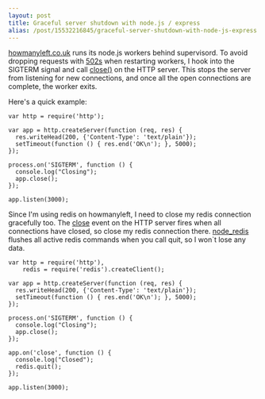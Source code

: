 ```yaml
---
layout: post
title: Graceful server shutdown with node.js / express
alias: /post/15532216845/graceful-server-shutdown-with-node-js-express
---
```


[howmanyleft.co.uk][1] runs its node.js workers behind supervisord.  To avoid
dropping requests with [502s][2] when restarting workers, I hook into the
SIGTERM signal and call [close()][3] on the HTTP server. This stops the server
from listening for new connections, and once all the open connections are
complete, the worker exits.

Here's a quick example:

    var http = require('http');

    var app = http.createServer(function (req, res) {
      res.writeHead(200, {'Content-Type': 'text/plain'});
      setTimeout(function () { res.end('OK\n'); }, 5000);
    });

    process.on('SIGTERM', function () {
      console.log("Closing");
      app.close();
    });

    app.listen(3000);

Since I'm using redis on howmanyleft, I need to close my redis connection
gracefully too.  The [close][4] event on the HTTP server fires when all
connections have closed, so close my redis connection there.  [node_redis][5]
flushes all active redis commands when you call quit, so I won`t lose any
data.

    var http = require('http'),
        redis = require('redis').createClient();

    var app = http.createServer(function (req, res) {
      res.writeHead(200, {'Content-Type': 'text/plain'});
      setTimeout(function () { res.end('OK\n'); }, 5000);
    });

    process.on('SIGTERM', function () {
      console.log("Closing");
      app.close();
    });

    app.on('close', function () {
      console.log("Closed");
      redis.quit();
    });

    app.listen(3000);

[1]: http://www.howmanyleft.co.uk
[2]: http://httpcats.herokuapp.com/502
[3]: http://nodejs.org/docs/latest/api/http.html#server.close
[4]: http://nodejs.org/docs/latest/api/http.html#event_close_
[5]: https://github.com/mranney/node_redis

